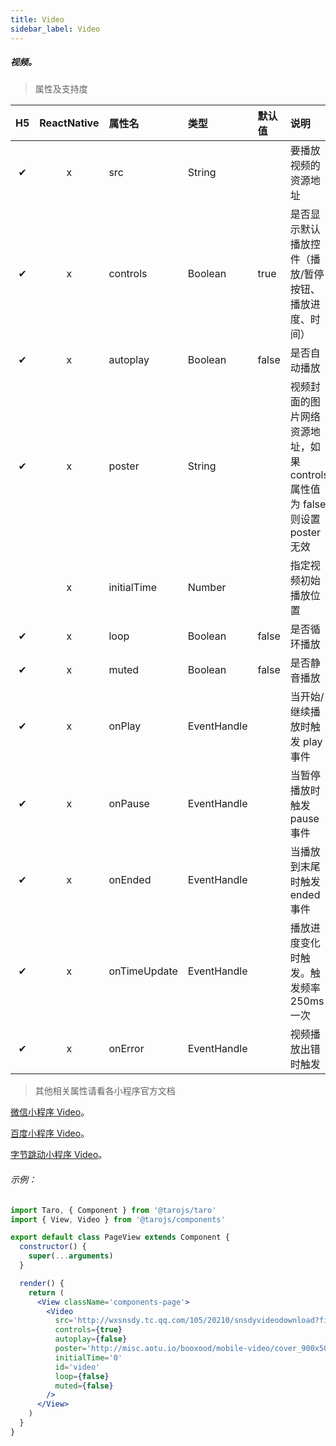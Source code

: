 ```yaml
---
title: Video
sidebar_label: Video
---
```


##### 视频。

> 属性及支持度

| H5 | ReactNative| 属性名 | 类型 | 默认值 | 说明 |
| :-: | :-: | :- | :- | :- | :- |
| ✔ | x | src            | String      |        | 要播放视频的资源地址                                         |
| ✔ | x | controls       | Boolean     | true   | 是否显示默认播放控件（播放/暂停按钮、播放进度、时间）        |
| ✔ | x | autoplay       | Boolean     | false  | 是否自动播放                                                 |
| ✔ | x | poster         | String      |        | 视频封面的图片网络资源地址，如果 controls 属性值为 false 则设置 poster 无效 |
|   | x | initialTime   | Number      |        | 指定视频初始播放位置                                         |
| ✔ | x | loop           | Boolean     | false  | 是否循环播放                                                 |
| ✔ | x | muted          | Boolean     | false  | 是否静音播放                                                 |
| ✔ | x | onPlay       | EventHandle |        | 当开始/继续播放时触发 play 事件                                |
| ✔ | x | onPause      | EventHandle |        | 当暂停播放时触发 pause 事件                                  |
| ✔ | x | onEnded      | EventHandle |        | 当播放到末尾时触发 ended 事件                                |
| ✔ | x | onTimeUpdate | EventHandle |        | 播放进度变化时触发。触发频率 250ms 一次 |
| ✔ | x | onError      | EventHandle |        | 视频播放出错时触发                                           |


>其他相关属性请看各小程序官方文档

[微信小程序 Video](https://developers.weixin.qq.com/miniprogram/dev/component/video.html)。

[百度小程序 Video](https://smartprogram.baidu.com/docs/develop/component/media/#video)。

[字节跳动小程序 Video](https://developer.toutiao.com/docs/comp/video.html)。


###### 示例：
```jsx
import Taro, { Component } from '@tarojs/taro'
import { View, Video } from '@tarojs/components'

export default class PageView extends Component {
  constructor() {
    super(...arguments)
  }

  render() {
    return (
      <View className='components-page'>
        <Video
          src='http://wxsnsdy.tc.qq.com/105/20210/snsdyvideodownload?filekey=30280201010421301f0201690402534804102ca905ce620b1241b726bc41dcff44e00204012882540400&bizid=1023&hy=SH&fileparam=302c020101042530230204136ffd93020457e3c4ff02024ef202031e8d7f02030f42400204045a320a0201000400'
          controls={true}
          autoplay={false}
          poster='http://misc.aotu.io/booxood/mobile-video/cover_900x500.jpg'
          initialTime='0'
          id='video'
          loop={false}
          muted={false}
        />
      </View>
    )
  }
}
```
